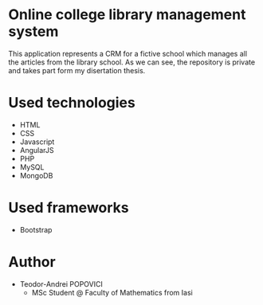 # Online college library management system
This application represents a CRM for a fictive school which manages all the articles from the library school.
As we can see, the repository is private and takes part form my disertation thesis.

# Used technologies
- HTML
- CSS
- Javascript
- AngularJS
- PHP
- MySQL
- MongoDB

# Used frameworks
- Bootstrap

# Author
- Teodor-Andrei POPOVICI
  - MSc Student @ Faculty of Mathematics from Iasi